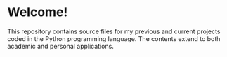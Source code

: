 # Welcome!
This repository contains source files for my previous and current projects coded in the Python programming language. The contents extend to both academic and personal applications.

